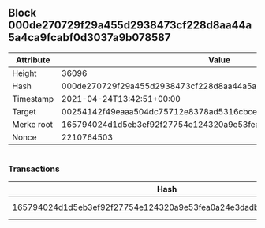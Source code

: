 ## Block 000de270729f29a455d2938473cf228d8aa44a5a4ca9fcabf0d3037a9b078587

Attribute | Value
--- | ---
Height | 36096
Hash | 000de270729f29a455d2938473cf228d8aa44a5a4ca9fcabf0d3037a9b078587
Timestamp | 2021-04-24T13:42:51+00:00
Target | 00254142f49eaaa504dc75712e8378ad5316cbcead634704b3734b6271167cc4
Merke root | 165794024d1d5eb3ef92f27754e124320a9e53fea0a24e3dadbdc2ef25368614
Nonce | 2210764503

```

```

### Transactions

Hash | Amount
--- | ---
[165794024d1d5eb3ef92f27754e124320a9e53fea0a24e3dadbdc2ef25368614](165794024d1d5eb3ef92f27754e124320a9e53fea0a24e3dadbdc2ef25368614.md) | 10.00000000 SKEPTI 
